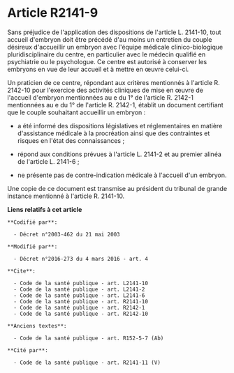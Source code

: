 # Article R2141-9

Sans préjudice de l'application des dispositions de l'article L. 2141-10, tout accueil d'embryon doit être précédé d'au moins
un entretien du couple désireux d'accueillir un embryon avec l'équipe médicale clinico-biologique pluridisciplinaire du
centre, en particulier avec le médecin qualifié en psychiatrie ou le psychologue. Ce centre est autorisé à conserver les
embryons en vue de leur accueil et à mettre en œuvre celui-ci. 

Un praticien de ce centre, répondant aux critères mentionnés à l'article R. 2142-10 pour l'exercice des activités cliniques
de mise en œuvre de l'accueil d'embryon mentionnées au e du 1° de l'article R. 2142-1 mentionnées au e du 1° de l'article R.
2142-1, établit un document certifiant que le couple souhaitant accueillir un embryon :

- a été informé des dispositions législatives et réglementaires en matière d'assistance médicale à la procréation ainsi que
des contraintes et risques en l'état des connaissances ;

- répond aux conditions prévues à l'article L. 2141-2 et au premier alinéa de l'article L. 2141-6 ;

- ne présente pas de contre-indication médicale à l'accueil d'un embryon. 

Une copie de ce document est transmise au président du tribunal de grande instance mentionné à l'article R. 2141-10.

**Liens relatifs à cet article**

	**Codifié par**:

	  - Décret n°2003-462 du 21 mai 2003

	**Modifié par**:

	  - Décret n°2016-273 du 4 mars 2016 - art. 4

	**Cite**:

	  - Code de la santé publique - art. L2141-10
	  - Code de la santé publique - art. L2141-2
	  - Code de la santé publique - art. L2141-6
	  - Code de la santé publique - art. R2141-10
	  - Code de la santé publique - art. R2142-1
	  - Code de la santé publique - art. R2142-10

	**Anciens textes**:

	  - Code de la santé publique - art. R152-5-7 (Ab)

	**Cité par**:

	  - Code de la santé publique - art. R2141-11 (V)
